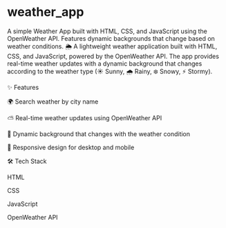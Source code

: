 # weather_app
A simple Weather App built with HTML, CSS, and JavaScript using the OpenWeather API. Features dynamic backgrounds that change based on weather conditions. 🌦
A lightweight weather application built with HTML, CSS, and JavaScript, powered by the OpenWeather API.
The app provides real-time weather updates with a dynamic background that changes according to the weather type (☀ Sunny, 🌧 Rainy, ❄ Snowy, ⚡ Stormy).

✨ Features

🌍 Search weather by city name

⛅ Real-time weather updates using OpenWeather API

🎨 Dynamic background that changes with the weather condition

📱 Responsive design for desktop and mobile


🛠 Tech Stack

HTML

CSS

JavaScript

OpenWeather API
